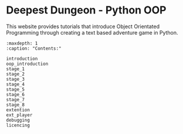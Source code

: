 # Deepest Dungeon - Python OOP

This website provides tutorials that introduce Object Orientated Programming through creating a text based adventure game in Python.

```{toctree}
:maxdepth: 1
:caption: "Contents:"

introduction
oop_introduction
stage_1
stage_2
stage_3
stage_4
stage_5
stage_6
stage_7
stage_8
extention
ext_player
debugging
licencing
```

